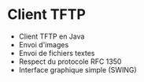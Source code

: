 # Client TFTP

- Client TFTP en Java
- Envoi d'images
- Envoi de fichiers textes
- Respect du protocole RFC 1350
- Interface graphique simple (SWING)
